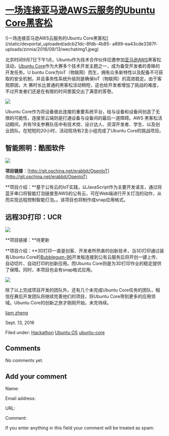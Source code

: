 





#  [一场连接亚马逊AWS云服务的Ubuntu Core黑客松](/en/blog/2016/09/13/aws-hackathon/)

![一场连接亚马逊AWS云服务的Ubuntu Core黑客松](/static/devportal_uploaded/adcb21dc-8fdb-4b85-
a899-ea43cde3387f-uploads/zinnia/2016/09/13/wechatimg1.jpeg)

北京时间9月7日下午1点，Ubuntu作为技术合作伙伴应邀参加[亚马逊AWS](http://www.amazonaws.cn)黑客松活动，[Ubuntu 
Core](https://developer.ubuntu.com/en/snappy/)作为大赛多个技术开发主题之一，成为备受开发者的青睐的开发任务。U
buntu Core为IoT（物联网）而生，拥有众多新特性以及配备不可获取的安全机制，并且事务性系统升级则是确保IoT（物联网）的高效稳定。由于客观原因，大
赛时长比普通的黑客松活动稍短，这也给开发者增加了挑战的难度，不过开发者们还是在有限的时间里面交出了满意的答卷。

![](http://i.imgur.com/OvlVMoV.jpg)

Ubuntu Core作为将设备彼此连接的重要系统平台，给与设备和设备间创造了无限的可能性，连接至云端则是打通设备与设备间的最后一道障碍。AWS
黑客松活动期间，共有19支参赛队伍中有技术控、设计达人、资深开发者、学生、以及创业团队。在短短的20小时，活动现场有2支小组完成了Ubuntu
Core的挑战项目。

## 智能照明：酷图软件

![](http://i.imgur.com/eOdueAI.jpg)

**项目链接**：[http://git.oschina.net/erabbit/OpenIoT](http://git.oschina.net/erabbit/OpenIoT)

**项目介绍：**基于公有云的IoT实践，以JavaScript作为主要开发语言，通过将蓝牙串口将智能灯泡链接至AWS的公有云，可在Web端进行开关灯泡的动作，从而实现远程控制智能灯泡。。该项目也将制作成snap应用格式。

##

## 远程3D打印：UCR

![](http://i.imgur.com/GZY7ySS.jpg)

**项目链接：**待更新

**项目介绍：**3D打印一直是创客、开发者所热衷的创新技术，当3D打印通过装有Ubuntu Core的[Bubblegum-96](http://www.ucrobotics.com.cn/Bubblegum96/)开发板连接到公有云服务后将开创一键上传、自动切片、自动打印的创新应用。而Ubuntu Core则是为3D打印作业的稳定提供了保障。同时，本项目也会有snap格式应用。

![](http://i.imgur.com/KotdTlN.jpg)

除了以上完成项目开发的团队外，还有几个未完成Ubuntu Core任务的团队，相信在赛后开发团队将继续完善他们的项目，将Ubuntu
Core带到更多的应用领域。Ubuntu Core的创新之旅才刚刚开始，未完待续。

[liam zheng](/en/blog/authors/tmacyunn1/)

Sept. 13, 2016

Filed under: [Hackathon](/en/blog/tags/Hackathon/) [Ubuntu
OS](/en/blog/tags/Ubuntu%20OS/) [ubuntu-core](/en/blog/tags/ubuntu-core/)





## Comments

No comments yet.

## Add your comment

Name:

Email address:

URL:

Comment:

If you enter anything in this field your comment will be treated as spam:





